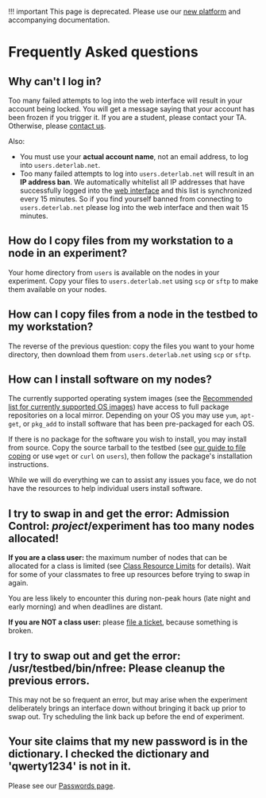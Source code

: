 
!!! important
    This page is deprecated. Please use our <a href="https://launch.mod.deterlab.net/">new platform</a> and accompanying documentation.

# Frequently Asked questions

## Why can't I log in?

Too many failed attempts to log into the web interface will result in your account being locked. You will get a message saying that your account has been frozen if you trigger it. If you are a student, please contact your TA. Otherwise, please ​[contact us](https://www.deter-project.org/contact).

Also:
- You must use your **actual account name**, not an email address, to log into `users.deterlab.net`. 
- Too many failed attempts to log into `users.deterlab.net` will result in an **IP address ban**. We automatically whitelist all IP addresses that have successfully logged into the [​web interface](https://www.isi.deterlab.net/) and this list is synchronized every 15 minutes. So if you find yourself banned from connecting to `users.deterlab.net` please log into the ​web interface and then wait 15 minutes.

## How do I copy files from my workstation to a node in an experiment?

Your home directory from `users` is available on the nodes in your experiment. Copy your files to `users.deterlab.net` using `scp` or `sftp` to make them available on your nodes.

## How can I copy files from a node in the testbed to my workstation?

The reverse of the previous question: copy the files you want to your home directory, then download them from `users.deterlab.net` using `scp` or `sftp`.

## How can I install software on my nodes?

The currently supported operating system images (see the ​[Recommended list for currently supported OS images](https://www.isi.deterlab.net/showosid_list.php3)) have access to full package repositories on a local mirror. Depending on your OS you may use `yum`, `apt-get`, or `pkg_add` to install software that has been pre-packaged for each OS.

If there is no package for the software you wish to install, you may install from source. Copy the source tarball to the testbed (see [our guide to file coping](../core/interact.md#transfer-files) or use `wget` or `curl` on `users`), then follow the package's installation instructions.

While we will do everything we can to assist any issues you face, we do not have the resources to help individual users install software.

## I try to swap in and get the error: Admission Control: $project/$experiment has too many nodes allocated!

**If you are a class user:** the maximum number of nodes that can be allocated for a class is limited (see [Class Resource Limits](../../education/course-setup/#resource-limits) for details). Wait for some of your classmates to free up resources before trying to swap in again.

You are less likely to encounter this during non-peak hours (late night and early morning) and when deadlines are distant.

**If you are NOT a class user:** please [file a ticket](https://trac.deterlab.net/newticket), because something is broken.

## I try to swap out and get the error: /usr/testbed/bin/nfree: Please cleanup the previous errors.

This may not be so frequent an error, but may arise when the experiment deliberately brings an interface down without bringing it back up prior to swap out. Try scheduling the link back up before the end of experiment.

## Your site claims that my new password is in the dictionary. I checked the dictionary and 'qwerty1234' is not in it.

Please see our [Passwords page](../passwords/).